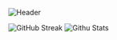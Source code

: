 ![Header](https://cdn.discordapp.com/attachments/768762518540648491/1063792169493745674/header.png)

![GitHub Streak](http://github-readme-streak-stats.herokuapp.com?user=antoinebqt&theme=react) ![Githu Stats](https://cdn.discordapp.com/attachments/768762518540648491/1063802376034734190/2023-01-14_13h49_07.png)
